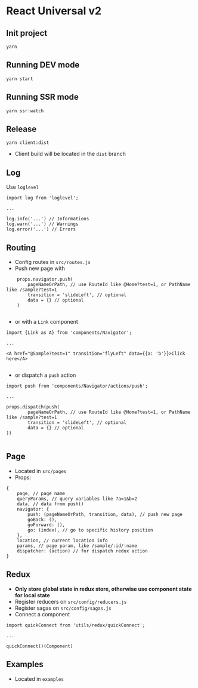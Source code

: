 # React Universal v2


Init project
--
```
yarn
```

Running DEV mode
--
```
yarn start
```


Running SSR mode
--
```
yarn ssr:watch
```


Release
---
```
yarn client:dist
```
- Client build will be located in the `dist` branch


Log
---
Use `loglevel`

```
import log from 'loglevel';

...

log.info('...') // Informations
log.warn('...') // Warnings
log.error('...') // Errors
```

Routing
---
- Config routes in `src/routes.js`
- Push new page with 

```
	props.navigator.push(
		pageNameOrPath, // use RouteId like @Home?test=1, or PathName like /sample?test=1
		transition = 'slideLeft', // optional
		data = {} // optional
	)
	
```
- or with a `Link` component

```
import {Link as A} from 'components/Navigator';

...

<A href="@Sample?test=1" transition="flyLeft" data={{a: 'b'}}>Click here</A>
	
```
- or dispatch a `push` action

```
import push from 'components/Navigator/actions/push';

...

props.dispatch(push(
		pageNameOrPath, // use RouteId like @Home?test=1, or PathName like /sample?test=1
		transition = 'slideLeft', // optional
		data = {} // optional
))
	
```

Page
---
- Located in `src/pages`
- Props: 

```
{
	page, // page name
	queryParams, // query variables like ?a=1&b=2
	data, // data from push()
	navigator: {
		push: (pageNameOrPath, transition, data), // push new page
		goBack: (),
		goForward: (),
		go: (index), // go to specific history position
	},
	location, // current location info
	params, // page param, like /sample/:id/:name
	dispatcher: (action) // for dispatch redux action
}
```

Redux
---
- **Only store global state in redux store, otherwise use component state for local state**
- Register reducers on `src/config/reducers.js`
- Register sagas on `src/config/sagas.js`
- Connect a component 

```
import quickConnect from 'utils/redux/quickConnect';

...

quickConnect()(Component)

```

Examples
---
- Located in `examples`
